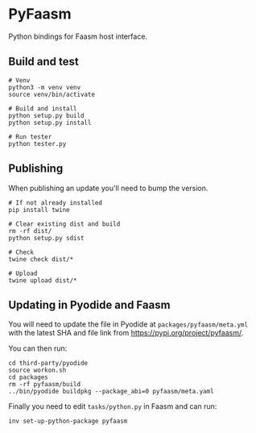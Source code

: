 # PyFaasm

Python bindings for Faasm host interface.

## Build and test

```
# Venv
python3 -m venv venv
source venv/bin/activate

# Build and install
python setup.py build
python setup.py install

# Run tester
python tester.py
```

## Publishing

When publishing an update you'll need to bump the version.

```
# If not already installed
pip install twine

# Clear existing dist and build
rm -rf dist/
python setup.py sdist

# Check
twine check dist/*

# Upload
twine upload dist/*
```

## Updating in Pyodide and Faasm

You will need to update the file in Pyodide at `packages/pyfaasm/meta.yml` with the latest SHA and
file link from https://pypi.org/project/pyfaasm/.

You can then run:

```
cd third-party/pyodide
source workon.sh
cd packages
rm -rf pyfaasm/build
../bin/pyodide buildpkg --package_abi=0 pyfaasm/meta.yaml
```

Finally you need to edit `tasks/python.py` in Faasm and can run:

```
inv set-up-python-package pyfaasm
```